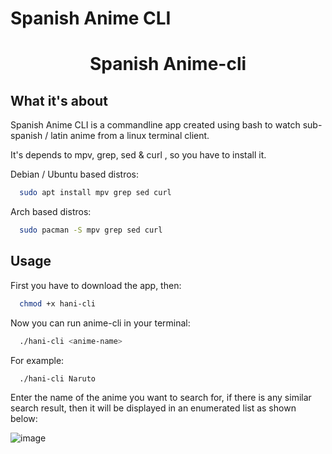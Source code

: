 # Spanish Anime CLI
<div align="center">
  <h1>Spanish Anime-cli</h1>
 </div>

## What it's about

Spanish Anime CLI is a commandline app created using bash to watch sub-spanish / latin anime from a linux terminal client. 

It's depends to mpv, grep, sed & curl , so you have to install it.

Debian / Ubuntu based distros:
```bash
  sudo apt install mpv grep sed curl
```
Arch based distros:
```bash
  sudo pacman -S mpv grep sed curl
```

## Usage

First you have to download the app, then:
```bash
  chmod +x hani-cli
```

Now you can run anime-cli in your terminal:
```bash
  ./hani-cli <anime-name>
```

For example:

```bash
  ./hani-cli Naruto
```

Enter the name of the anime you want to search for, if there is any similar search result, then it will be displayed in an enumerated list as shown below:

![image](https://user-images.githubusercontent.com/85375012/212786589-c86a0956-ff4e-497a-92e9-739022e102b2.png)
